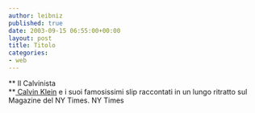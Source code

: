 ```yaml
---
author: leibniz
published: true
date: 2003-09-15 06:55:00+00:00
layout: post
title: Titolo
categories:
- web
---
```


   ** Il Calvinista   
**[ Calvin Klein](http://www.nytimes.com/2003/09/14/magazine/14STYLE.html?pagewanted=1) e i suoi famosissimi slip raccontati in un lungo ritratto sul Magazine del NY Times. 
NY Times

